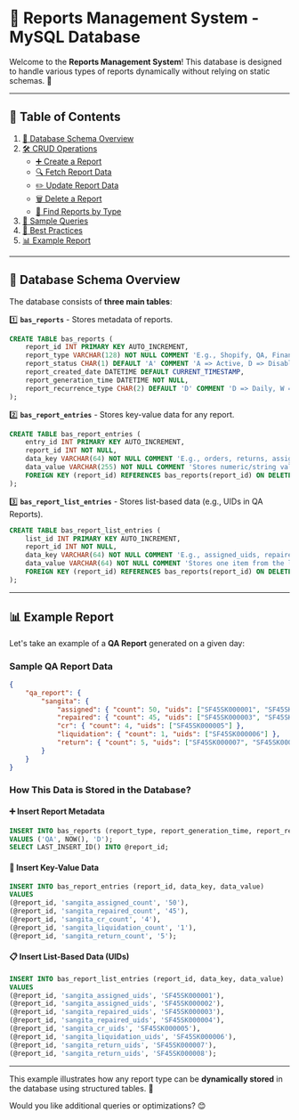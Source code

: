 # 📌 Reports Management System - MySQL Database

Welcome to the **Reports Management System**! This database is designed to handle various types of reports dynamically without relying on static schemas. 🚀

---

## 📖 Table of Contents
1. [📂 Database Schema Overview](#database-schema-overview)
2. [🛠️ CRUD Operations](#crud-operations)
   - [➕ Create a Report](#create-a-report)
   - [🔍 Fetch Report Data](#fetch-report-data)
   - [✏️ Update Report Data](#update-report-data)
   - [🗑️ Delete a Report](#delete-a-report)
   - [🔎 Find Reports by Type](#find-reports-by-type)
3. [📝 Sample Queries](#sample-queries)
4. [📌 Best Practices](#best-practices)
5. [📊 Example Report](#example-report)

---

## 📂 Database Schema Overview

The database consists of **three main tables**:

1️⃣ **`bas_reports`** - Stores metadata of reports.
```sql
CREATE TABLE bas_reports (
    report_id INT PRIMARY KEY AUTO_INCREMENT,
    report_type VARCHAR(128) NOT NULL COMMENT 'E.g., Shopify, QA, Finance, etc.',
    report_status CHAR(1) DEFAULT 'A' COMMENT 'A => Active, D => Disabled',
    report_created_date DATETIME DEFAULT CURRENT_TIMESTAMP,
    report_generation_time DATETIME NOT NULL,
    report_recurrence_type CHAR(2) DEFAULT 'D' COMMENT 'D => Daily, W => Weekly, M => Monthly, Y => Yearly, O => Once, WD => Weekdays'
);
```

2️⃣ **`bas_report_entries`** - Stores key-value data for any report.
```sql
CREATE TABLE bas_report_entries (
    entry_id INT PRIMARY KEY AUTO_INCREMENT,
    report_id INT NOT NULL,
    data_key VARCHAR(64) NOT NULL COMMENT 'E.g., orders, returns, assigned_count',
    data_value VARCHAR(255) NOT NULL COMMENT 'Stores numeric/string values',
    FOREIGN KEY (report_id) REFERENCES bas_reports(report_id) ON DELETE CASCADE
);
```

3️⃣ **`bas_report_list_entries`** - Stores list-based data (e.g., UIDs in QA Reports).
```sql
CREATE TABLE bas_report_list_entries (
    list_id INT PRIMARY KEY AUTO_INCREMENT,
    report_id INT NOT NULL,
    data_key VARCHAR(64) NOT NULL COMMENT 'E.g., assigned_uids, repaired_uids',
    data_value VARCHAR(64) NOT NULL COMMENT 'Stores one item from the list',
    FOREIGN KEY (report_id) REFERENCES bas_reports(report_id) ON DELETE CASCADE
);
```

---

## 📊 Example Report

Let's take an example of a **QA Report** generated on a given day:

### **Sample QA Report Data**
```json
{
    "qa_report": {
        "sangita": {
            "assigned": { "count": 50, "uids": ["SF45SK000001", "SF45SK000002"] },
            "repaired": { "count": 45, "uids": ["SF45SK000003", "SF45SK000004"] },
            "cr": { "count": 4, "uids": ["SF45SK000005"] },
            "liquidation": { "count": 1, "uids": ["SF45SK000006"] },
            "return": { "count": 5, "uids": ["SF45SK000007", "SF45SK000008"] }
        }
    }
}
```

### **How This Data is Stored in the Database?**

#### ➕ Insert Report Metadata
```sql
INSERT INTO bas_reports (report_type, report_generation_time, report_recurrence_type)
VALUES ('QA', NOW(), 'D');
SELECT LAST_INSERT_ID() INTO @report_id;
```

#### 📝 Insert Key-Value Data
```sql
INSERT INTO bas_report_entries (report_id, data_key, data_value)
VALUES 
(@report_id, 'sangita_assigned_count', '50'),
(@report_id, 'sangita_repaired_count', '45'),
(@report_id, 'sangita_cr_count', '4'),
(@report_id, 'sangita_liquidation_count', '1'),
(@report_id, 'sangita_return_count', '5');
```

#### 📋 Insert List-Based Data (UIDs)
```sql
INSERT INTO bas_report_list_entries (report_id, data_key, data_value)
VALUES 
(@report_id, 'sangita_assigned_uids', 'SF45SK000001'),
(@report_id, 'sangita_assigned_uids', 'SF45SK000002'),
(@report_id, 'sangita_repaired_uids', 'SF45SK000003'),
(@report_id, 'sangita_repaired_uids', 'SF45SK000004'),
(@report_id, 'sangita_cr_uids', 'SF45SK000005'),
(@report_id, 'sangita_liquidation_uids', 'SF45SK000006'),
(@report_id, 'sangita_return_uids', 'SF45SK000007'),
(@report_id, 'sangita_return_uids', 'SF45SK000008');
```

---

This example illustrates how any report type can be **dynamically stored** in the database using structured tables. 🚀

Would you like additional queries or optimizations? 😊
